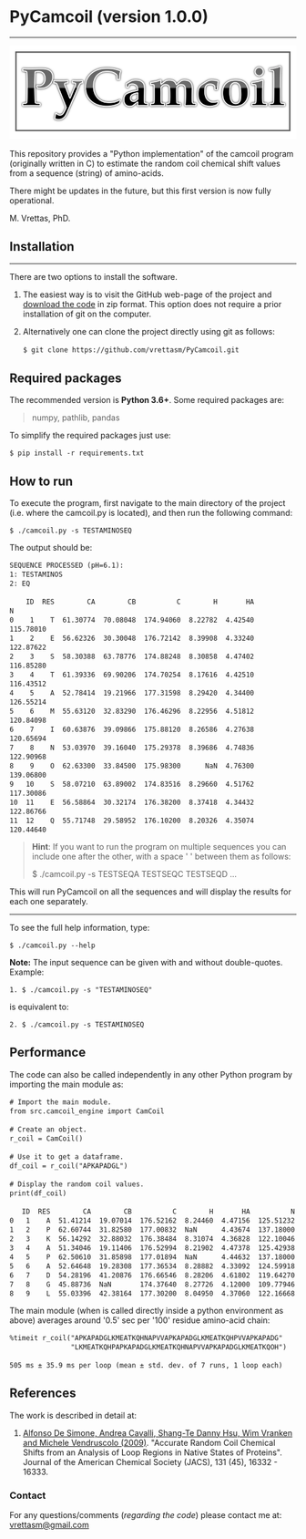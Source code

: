 # PyCamcoil (version 1.0.0)
---

![Logo](./Logo_camcoil.png)

This repository provides a "Python implementation" of the camcoil program
(originally written in C) to estimate the random coil chemical shift values
from a sequence (string) of amino-acids.

There might be updates in the future, but this first version is now fully operational.

M. Vrettas, PhD.

## Installation
---

There are two options to install the software.

1. The easiest way is to visit the GitHub web-page of the project and
[download the code](https://github.com/vrettasm/PyCamcoil/archive/master.zip)
in zip format. This option does not require a prior installation of git on the
computer.

2. Alternatively one can clone the project directly using git as follows:

    `$ git clone https://github.com/vrettasm/PyCamcoil.git`

## Required packages

The recommended version is **Python 3.6+**. Some required packages are:

>
> numpy, pathlib, pandas
>

To simplify the required packages just use:

    $ pip install -r requirements.txt

## How to run

To execute the program, first navigate to the main directory of the project
(i.e. where the camcoil.py is located), and then run the following command:

    $ ./camcoil.py -s TESTAMINOSEQ

The output should be:

```
SEQUENCE PROCESSED (pH=6.1):
1: TESTAMINOS
2: EQ
 
    ID  RES        CA        CB          C        H       HA          N
0    1    T  61.30774  70.08048  174.94060  8.22782  4.42540  115.78010
1    2    E  56.62326  30.30048  176.72142  8.39908  4.33240  122.87622
2    3    S  58.30388  63.78776  174.88248  8.30858  4.47402  116.85280
3    4    T  61.39336  69.90206  174.70254  8.17616  4.42510  116.43512
4    5    A  52.78414  19.21966  177.31598  8.29420  4.34400  126.55214
5    6    M  55.63120  32.83290  176.46296  8.22956  4.51812  120.84098
6    7    I  60.63876  39.09866  175.88120  8.26586  4.27638  120.65694
7    8    N  53.03970  39.16040  175.29378  8.39686  4.74836  122.90968
8    9    O  62.63300  33.84500  175.98300      NaN  4.76300  139.06800
9   10    S  58.07210  63.89002  174.83516  8.29660  4.51762  117.30086
10  11    E  56.58864  30.32174  176.38200  8.37418  4.34432  122.86766
11  12    Q  55.71748  29.58952  176.10200  8.20326  4.35074  120.44640
```

   > **Hint**: If you want to run the program on multiple sequences you
   > can include one after the other, with a space ' ' between them as
   > follows:
   >  
   > $ ./camcoil.py -s TESTSEQA TESTSEQC TESTSEQD ...

This will run PyCamcoil on all the sequences and will display the results
for each one separately.

---

To see the full help information, type:

    $ ./camcoil.py --help

**Note:**
The input sequence can be given with and without double-quotes.
Example:

    1. $ ./camcoil.py -s "TESTAMINOSEQ"

is equivalent to:

    2. $ ./camcoil.py -s TESTAMINOSEQ

## Performance

The code can also be called independently in any other Python program
by importing the main module as:

```
# Import the main module.
from src.camcoil_engine import CamCoil

# Create an object.
r_coil = CamCoil()

# Use it to get a dataframe.
df_coil = r_coil("APKAPADGL")

# Display the random coil values.
print(df_coil)

   ID  RES        CA        CB          C        H       HA          N
0   1    A  51.41214  19.07014  176.52162  8.24460  4.47156  125.51232
1   2    P  62.60744  31.82580  177.00832  NaN      4.43674  137.18000
2   3    K  56.14292  32.88032  176.38484  8.31074  4.36828  122.10046
3   4    A  51.34046  19.11406  176.52994  8.21902  4.47378  125.42938
4   5    P  62.50610  31.85898  177.01894  NaN      4.44632  137.18000
5   6    A  52.64648  19.28308  177.36534  8.28882  4.33092  124.59918
6   7    D  54.28196  41.20876  176.66546  8.28206  4.61802  119.64270
7   8    G  45.88736  NaN       174.37640  8.27726  4.12000  109.77946
8   9    L  55.03396  42.38164  177.30200  8.04950  4.37060  122.16668
```

The main module (when is called directly inside a python environment as
above) averages around '0.5' sec per '100' residue amino-acid chain:

    %timeit r_coil("APKAPADGLKMEATKQHNAPVVAPKAPADGLKMEATKQHPVVAPKAPADG"
                   "LKMEATKQHPAPKAPADGLKMEATKQHNAPVVAPKAPADGLKMEATKQOH")

    505 ms ± 35.9 ms per loop (mean ± std. dev. of 7 runs, 1 loop each)

## References

The work is described in detail at:

1.  [Alfonso De Simone, Andrea Cavalli, Shang-Te Danny Hsu, Wim Vranken
    and Michele Vendruscolo (2009)](https://doi.org/10.1021/ja904937a).
    "Accurate Random Coil Chemical Shifts from an Analysis of Loop
    Regions in Native States of Proteins". Journal of the American
    Chemical Society (JACS), 131 (45), 16332 - 16333.

### Contact

For any questions/comments (*regarding the code*) please contact me at:
vrettasm@gmail.com